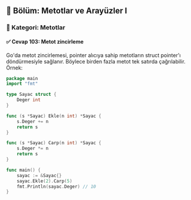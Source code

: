 ## 📘 Bölüm: Metotlar ve Arayüzler I  
### 🔹 Kategori: Metotlar  
#### ✅ Cevap 103: Metot zincirleme

Go'da metot zincirlemesi, pointer alıcıya sahip metotların struct pointer'ı döndürmesiyle sağlanır. Böylece birden fazla metot tek satırda çağrılabilir. Örnek:

```go
package main
import "fmt"

type Sayac struct {
    Deger int
}

func (s *Sayac) Ekle(n int) *Sayac {
    s.Deger += n
    return s
}

func (s *Sayac) Carp(n int) *Sayac {
    s.Deger *= n
    return s
}

func main() {
    sayac := &Sayac{}
    sayac.Ekle(2).Carp(5)
    fmt.Println(sayac.Deger) // 10
}
```
